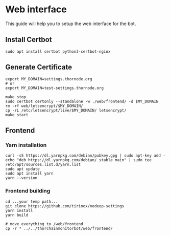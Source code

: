 # Web interface

This guide will help you to setup the web interface for the bot.

## Install Certbot

```
sudo apt install certbot python3-certbot-nginx
```

## Generate Certificate

```
export MY_DOMAIN=settings.thornode.org
# or 
export MY_DOMAIN=test-settings.thornode.org

make stop
sudo certbot certonly --standalone -w ./web/frontend/ -d $MY_DOMAIN
rm -rf web/letsencrypt/$MY_DOMAIN/
cp -rL /etc/letsencrypt/live/$MY_DOMAIN/ letsencrypt/
make start
```

## Frontend

### Yarn installation

```
curl -sS https://dl.yarnpkg.com/debian/pubkey.gpg | sudo apt-key add -
echo "deb https://dl.yarnpkg.com/debian/ stable main" | sudo tee /etc/apt/sources.list.d/yarn.list
sudo apt update
sudo apt install yarn
yarn --version
```

### Frontend building

```
cd ...your temp path...
git clone https://github.com/tirinox/nodeop-settings
yarn install
yarn build

# move everything to /web/frontend
cp -r * ../../thorchainmonitorbot/web/frontend/
```
